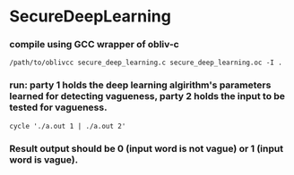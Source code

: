 # SecureDeepLearning
### compile using GCC wrapper of obliv-c
`/path/to/oblivcc secure_deep_learning.c secure_deep_learning.oc -I .`
### run: party 1 holds the deep learning algirithm's parameters learned for detecting vagueness, party 2 holds the input to be tested for vagueness.
`cycle './a.out 1 | ./a.out 2'`
### Result output should be 0 (input word is not vague) or 1 (input word is vague). 
